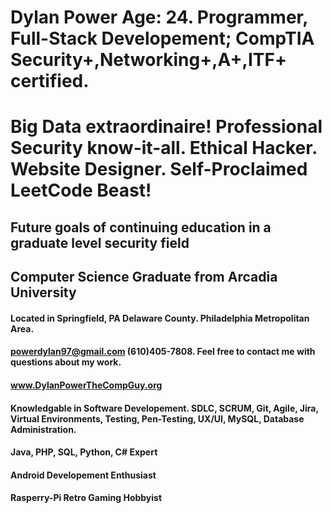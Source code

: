 # Dylan Power Age: 24. Programmer, Full-Stack Developement; CompTIA Security+,Networking+,A+,ITF+ certified.
# Big Data extraordinaire! Professional Security know-it-all. Ethical Hacker. Website Designer. Self-Proclaimed LeetCode Beast!
## Future goals of continuing education in a graduate level security field
## Computer Science Graduate from Arcadia University
#### Located in Springfield, PA Delaware County. Philadelphia Metropolitan Area.
#### powerdylan97@gmail.com (610)405-7808. Feel free to contact me with questions about my work.
#### www.DylanPowerTheCompGuy.org
#### Knowledgable in Software Developement. SDLC, SCRUM, Git, Agile, Jira, Virtual Environments, Testing, Pen-Testing, UX/UI, MySQL, Database Administration.
#### Java, PHP, SQL, Python, C# Expert
#### Android Developement Enthusiast
#### Rasperry-Pi Retro Gaming Hobbyist
<!---
powerdylan97/powerdylan97 is a ✨ special ✨ repository because its `README.md` (this file) appears on your GitHub profile.
You can click the Preview link to take a look at your changes.
--->

